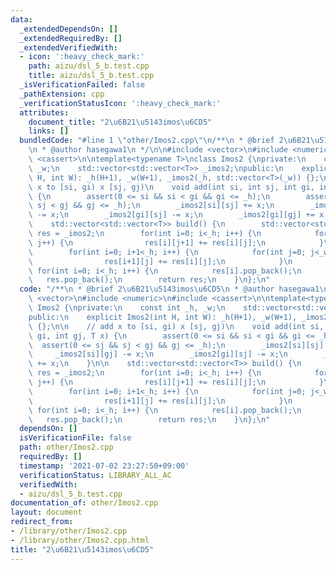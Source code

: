 ```yaml
---
data:
  _extendedDependsOn: []
  _extendedRequiredBy: []
  _extendedVerifiedWith:
  - icon: ':heavy_check_mark:'
    path: aizu/dsl_5_b.test.cpp
    title: aizu/dsl_5_b.test.cpp
  _isVerificationFailed: false
  _pathExtension: cpp
  _verificationStatusIcon: ':heavy_check_mark:'
  attributes:
    document_title: "2\u6B21\u5143imos\u6CD5"
    links: []
  bundledCode: "#line 1 \"other/Imos2.cpp\"\n/**\n * @brief 2\u6B21\u5143imos\u6CD5\
    \n * @author hasegawa1\n */\n\n#include <vector>\n#include <numeric>\n#include\
    \ <cassert>\n\ntemplate<typename T>\nclass Imos2 {\nprivate:\n    const int _h,\
    \ _w;\n    std::vector<std::vector<T>> _imos2;\npublic:\n    explicit Imos2(int\
    \ H, int W): _h(H+1), _w(W+1), _imos2(_h, std::vector<T>(_w)) {};\n\n    // add\
    \ x to [si, gi) x [sj, gj)\n    void add(int si, int sj, int gi, int gj, T x)\
    \ {\n        assert(0 <= si && si < gi && gi <= _h);\n        assert(0 <= sj &&\
    \ sj < gj && gj <= _h);\n        _imos2[si][sj] += x;\n        _imos2[si][gj]\
    \ -= x;\n        _imos2[gi][sj] -= x;\n        _imos2[gi][gj] += x;\n    }\n\n\
    \    std::vector<std::vector<T>> build() {\n        std::vector<std::vector<T>>\
    \ res = _imos2;\n        for(int i=0; i<_h; i++) {\n            for(int j=0; j+1<_w;\
    \ j++) {\n                res[i][j+1] += res[i][j];\n            }\n        }\n\
    \        for(int i=0; i+1<_h; i++) {\n            for(int j=0; j<_w; j++) {\n\
    \                res[i+1][j] += res[i][j];\n            }\n        }\n       \
    \ for(int i=0; i<_h; i++) {\n            res[i].pop_back();\n        }\n     \
    \   res.pop_back();\n        return res;\n    }\n};\n"
  code: "/**\n * @brief 2\u6B21\u5143imos\u6CD5\n * @author hasegawa1\n */\n\n#include\
    \ <vector>\n#include <numeric>\n#include <cassert>\n\ntemplate<typename T>\nclass\
    \ Imos2 {\nprivate:\n    const int _h, _w;\n    std::vector<std::vector<T>> _imos2;\n\
    public:\n    explicit Imos2(int H, int W): _h(H+1), _w(W+1), _imos2(_h, std::vector<T>(_w))\
    \ {};\n\n    // add x to [si, gi) x [sj, gj)\n    void add(int si, int sj, int\
    \ gi, int gj, T x) {\n        assert(0 <= si && si < gi && gi <= _h);\n      \
    \  assert(0 <= sj && sj < gj && gj <= _h);\n        _imos2[si][sj] += x;\n   \
    \     _imos2[si][gj] -= x;\n        _imos2[gi][sj] -= x;\n        _imos2[gi][gj]\
    \ += x;\n    }\n\n    std::vector<std::vector<T>> build() {\n        std::vector<std::vector<T>>\
    \ res = _imos2;\n        for(int i=0; i<_h; i++) {\n            for(int j=0; j+1<_w;\
    \ j++) {\n                res[i][j+1] += res[i][j];\n            }\n        }\n\
    \        for(int i=0; i+1<_h; i++) {\n            for(int j=0; j<_w; j++) {\n\
    \                res[i+1][j] += res[i][j];\n            }\n        }\n       \
    \ for(int i=0; i<_h; i++) {\n            res[i].pop_back();\n        }\n     \
    \   res.pop_back();\n        return res;\n    }\n};\n"
  dependsOn: []
  isVerificationFile: false
  path: other/Imos2.cpp
  requiredBy: []
  timestamp: '2021-07-02 23:27:50+09:00'
  verificationStatus: LIBRARY_ALL_AC
  verifiedWith:
  - aizu/dsl_5_b.test.cpp
documentation_of: other/Imos2.cpp
layout: document
redirect_from:
- /library/other/Imos2.cpp
- /library/other/Imos2.cpp.html
title: "2\u6B21\u5143imos\u6CD5"
---
```

